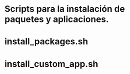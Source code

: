 # Scripts para la instalación de paquetes y aplicaciones.

# install_packages.sh
# install_custom_app.sh
